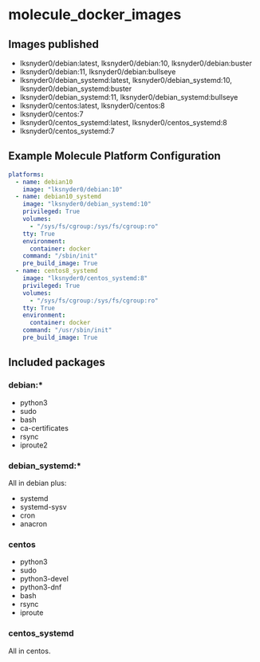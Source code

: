 # molecule_docker_images

## Images published

- lksnyder0/debian:latest, lksnyder0/debian:10, lksnyder0/debian:buster
- lksnyder0/debian:11, lksnyder0/debian:bullseye
- lksnyder0/debian_systemd:latest, lksnyder0/debian_systemd:10, lksnyder0/debian_systemd:buster
- lksnyder0/debian_systemd:11, lksnyder0/debian_systemd:bullseye
- lksnyder0/centos:latest, lksnyder0/centos:8
- lksnyder0/centos:7
- lksnyder0/centos_systemd:latest, lksnyder0/centos_systemd:8
- lksnyder0/centos_systemd:7

## Example Molecule Platform Configuration

```yaml
platforms:
  - name: debian10
    image: "lksnyder0/debian:10"
  - name: debian10_systemd
    image: "lksnyder0/debian_systemd:10"
    privileged: True
    volumes:
      - "/sys/fs/cgroup:/sys/fs/cgroup:ro"
    tty: True
    environment:
      container: docker
    command: "/sbin/init"
    pre_build_image: True
  - name: centos8_systemd
    image: "lksnyder0/centos_systemd:8"
    privileged: True
    volumes:
      - "/sys/fs/cgroup:/sys/fs/cgroup:ro"
    tty: True
    environment:
      container: docker
    command: "/usr/sbin/init"
    pre_build_image: True

```

## Included packages

### debian:*
  - python3
  - sudo
  - bash
  - ca-certificates
  - rsync
  - iproute2

### debian_systemd:*
All in debian plus:
  - systemd
  - systemd-sysv
  - cron
  - anacron

### centos
  - python3
  - sudo
  - python3-devel
  - python3-dnf
  - bash
  - rsync
  - iproute

### centos_systemd
All in centos.
